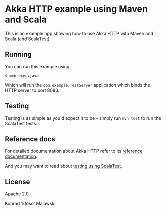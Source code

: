 Akka HTTP example using Maven and Scala
=======================================

This is an example app showing how to use Akka HTTP with Maven and Scala (and ScalaTest).

Running
-------

You can run this example using

```
$ mvn exec:java
```

Which will run the `com.example.TestServer` application which binds the HTTP server to port 8080.

Testing
-------

Testing is as simple as you'd expect it to be - simply run `mvn test` to run the ScalaTest tests.

Reference docs
--------------

For detailed documentation about Akka HTTP refer to its [reference documentation](http://doc.akka.io/docs/akka-stream-and-http-experimental/1.0/scala.html).

And you may want to read about [testing using ScalaTest](www.scalatest.org/user_guide/using_matchers).

License
-------
Apache 2.0

Konrad 'ktoso' Malawski